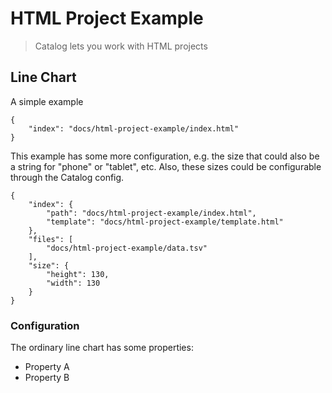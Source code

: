# HTML Project Example

> Catalog lets you work with HTML projects

## Line Chart

A simple example

```project
{
    "index": "docs/html-project-example/index.html"
}
```

This example has some more configuration, e.g. the size that could also be a string for "phone" or "tablet", etc. Also, these sizes could be configurable through the Catalog config.

```project
{
    "index": {
        "path": "docs/html-project-example/index.html",
        "template": "docs/html-project-example/template.html"
    },
    "files": [
        "docs/html-project-example/data.tsv"
    ],
    "size": {
        "height": 130,
        "width": 130
    }
}
```

### Configuration

The ordinary line chart has some properties:

* Property A
* Property B
